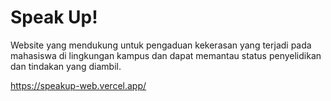 # Speak Up!

Website yang mendukung untuk pengaduan kekerasan yang terjadi pada mahasiswa di lingkungan kampus dan dapat memantau status penyelidikan dan tindakan yang diambil.

https://speakup-web.vercel.app/